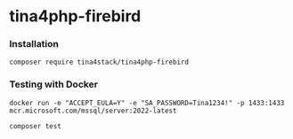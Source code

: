 # tina4php-firebird

### Installation
```
composer require tina4stack/tina4php-firebird
```

### Testing with Docker
```
docker run -e "ACCEPT_EULA=Y" -e "SA_PASSWORD=Tina1234!" -p 1433:1433 mcr.microsoft.com/mssql/server:2022-latest
```

```
composer test
```